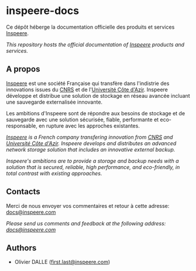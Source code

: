 # inspeere-docs

Ce dépôt héberge la documentation officielle des produits et services [Inspeere](https://inspeere.com).

<i>This repository hosts the official documentation of [Inspeere](https://inspeere.com) products and services.</i>


## A propos

[Inspeere](https://inspeere.com) est une société Française qui transfère dans l'indistrie des innovations issues du [CNRS](https://www.cnrs.fr) et de l'[Université Côte d'Azir](https://univ-cotedazur.fr/). Inspeere développe et distribue une solution de stockage en réseau avancée incluant une sauvegarde externalisée innovante. 

Les ambitions d'Inspeere sont de répondre aux besoins de stockage et de sauvegarde avec une solution sécurisée, fiable, performante et eco-responsable, en rupture avec les approches existantes. 

<i>[Inspeere](https://inspeere.com) is a French company transfering innovation from [CNRS](https://www.cnrs.fr) and [Université Côte d'Azir](https://univ-cotedazur.fr/). Inspeere develops and distributes an advanced network storage solution that includes an innovative external backup. 

Inspeere's ambitions are to provide a storage and backup needs with a solution that is secured, reliable, high performance, and eco-friendly, in total contrast with existing approaches.
</i>

## Contacts

Merci de nous envoyer vos commentaires et retour à cette adresse:  <docs@inspeere.com>

<i>Please send us comments and feedback at the following address: <docs@inspeere.com> </i>

## Authors

* Olivier DALLE (first.last@inspeere.com)


